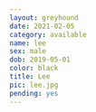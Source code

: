 ```yaml
---
layout: greyhound
date: 2021-02-05
category: available
name: lee
sex: male
dob: 2019-05-01
color: black
title: Lee
pic: lee.jpg
pending: yes
---
```


